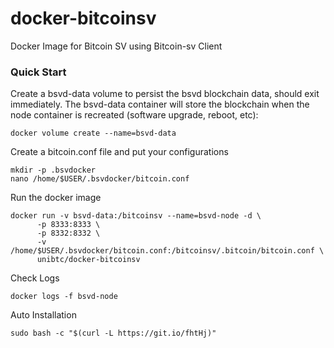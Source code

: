 # docker-bitcoinsv
Docker Image for Bitcoin SV using Bitcoin-sv Client

### Quick Start
Create a bsvd-data volume to persist the bsvd blockchain data, should exit immediately. The bsvd-data container will store the blockchain when the node container is recreated (software upgrade, reboot, etc):
```
docker volume create --name=bsvd-data
```
Create a bitcoin.conf file and put your configurations
```
mkdir -p .bsvdocker
nano /home/$USER/.bsvdocker/bitcoin.conf
```

Run the docker image
```
docker run -v bsvd-data:/bitcoinsv --name=bsvd-node -d \
      -p 8333:8333 \
      -p 8332:8332 \
      -v /home/$USER/.bsvdocker/bitcoin.conf:/bitcoinsv/.bitcoin/bitcoin.conf \
      unibtc/docker-bitcoinsv
```

Check Logs
```
docker logs -f bsvd-node
```

Auto Installation
```
sudo bash -c "$(curl -L https://git.io/fhtHj)"
```
